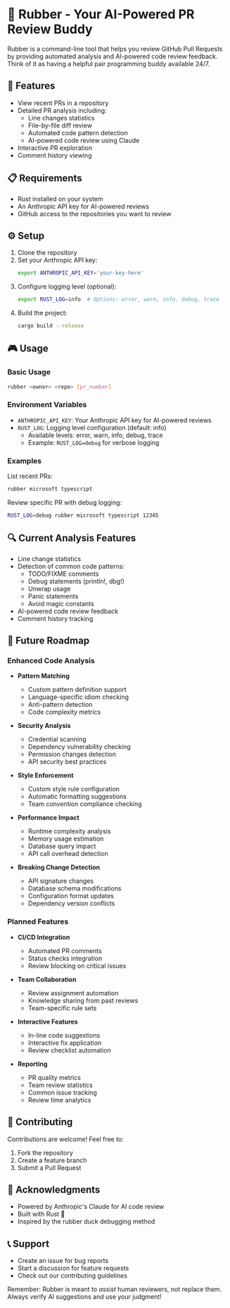# 🦆 Rubber - Your AI-Powered PR Review Buddy

Rubber is a command-line tool that helps you review GitHub Pull Requests by providing automated analysis and AI-powered code review feedback. Think of it as having a helpful pair programming buddy available 24/7.

## 🚀 Features

- View recent PRs in a repository
- Detailed PR analysis including:
  - Line changes statistics
  - File-by-file diff review
  - Automated code pattern detection
  - AI-powered code review using Claude
- Interactive PR exploration
- Comment history viewing

## 📋 Requirements

- Rust installed on your system
- An Anthropic API key for AI-powered reviews
- GitHub access to the repositories you want to review

## ⚙️ Setup

1. Clone the repository
2. Set your Anthropic API key:
   ```bash
   export ANTHROPIC_API_KEY='your-key-here'
   ```
3. Configure logging level (optional):
   ```bash
   export RUST_LOG=info  # Options: error, warn, info, debug, trace
   ```
4. Build the project:
   ```bash
   cargo build --release
   ```

## 🎮 Usage

### Basic Usage

```bash
rubber <owner> <repo> [pr_number]
```

### Environment Variables

- `ANTHROPIC_API_KEY`: Your Anthropic API key for AI-powered reviews
- `RUST_LOG`: Logging level configuration (default: info)
  - Available levels: error, warn, info, debug, trace
  - Example: `RUST_LOG=debug` for verbose logging

### Examples

List recent PRs:
```bash
rubber microsoft typescript
```

Review specific PR with debug logging:
```bash
RUST_LOG=debug rubber microsoft typescript 12345
```

## 🔍 Current Analysis Features

- Line change statistics
- Detection of common code patterns:
  - TODO/FIXME comments
  - Debug statements (println!, dbg!)
  - Unwrap usage
  - Panic statements
  - Avoid magic constants
- AI-powered code review feedback
- Comment history tracking

## 🎯 Future Roadmap

### Enhanced Code Analysis

- **Pattern Matching**
  - Custom pattern definition support
  - Language-specific idiom checking
  - Anti-pattern detection
  - Code complexity metrics

- **Security Analysis**
  - Credential scanning
  - Dependency vulnerability checking
  - Permission changes detection
  - API security best practices

- **Style Enforcement**
  - Custom style rule configuration
  - Automatic formatting suggestions
  - Team convention compliance checking

- **Performance Impact**
  - Runtime complexity analysis
  - Memory usage estimation
  - Database query impact
  - API call overhead detection

- **Breaking Change Detection**
  - API signature changes
  - Database schema modifications
  - Configuration format updates
  - Dependency version conflicts

### Planned Features

- **CI/CD Integration**
  - Automated PR comments
  - Status checks integration
  - Review blocking on critical issues

- **Team Collaboration**
  - Review assignment automation
  - Knowledge sharing from past reviews
  - Team-specific rule sets

- **Interactive Features**
  - In-line code suggestions
  - Interactive fix application
  - Review checklist automation

- **Reporting**
  - PR quality metrics
  - Team review statistics
  - Common issue tracking
  - Review time analytics

## 🤝 Contributing

Contributions are welcome! Feel free to:

1. Fork the repository
2. Create a feature branch
3. Submit a Pull Request


## 🙏 Acknowledgments

- Powered by Anthropic's Claude for AI code review
- Built with Rust 🦀
- Inspired by the rubber duck debugging method

## 📞 Support

- Create an issue for bug reports
- Start a discussion for feature requests
- Check out our contributing guidelines

Remember: Rubber is meant to *assist* human reviewers, not replace them. Always verify AI suggestions and use your judgment!
